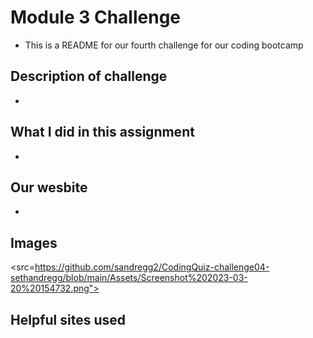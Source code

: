 # Module 3 Challenge
- This is a README for our fourth challenge for our coding bootcamp
## Description of challenge
-
## What I did in this assignment
-
## Our wesbite
-
## Images
<src=https://github.com/sandregg2/CodingQuiz-challenge04-sethandregg/blob/main/Assets/Screenshot%202023-03-20%20154732.png">
## Helpful sites used
